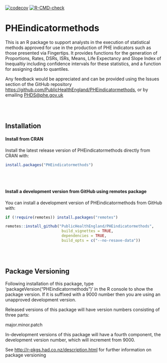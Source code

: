 
<!-- README.md is generated from README.Rmd. Please edit that file -->

[![codecov](https://codecov.io/gh/publichealthengland/PHEindicatormethods/branch/master/graph/badge.svg?token=C8U9EMHMGW)](https://codecov.io/gh/publichealthengland/PHEindicatormethods)
[![R-CMD-check](https://github.com/publichealthengland/PHEindicatormethods/workflows/R-CMD-check/badge.svg)](https://github.com/publichealthengland/PHEindicatormethods/actions)

# PHEindicatormethods

This is an R package to support analysts in the execution of statistical
methods approved for use in the production of PHE indicators such as
those presented via Fingertips. It provides functions for the generation
of Proportions, Rates, DSRs, ISRs, Means, Life Expectancy and Slope
Index of Inequaltiy including confidence intervals for these statistics,
and a function for assigning data to quantiles.

Any feedback would be appreciated and can be provided using the Issues
section of the GitHub repository
<https://github.com/PublicHealthEngland/PHEindicatormethods>, or by
emailing <PHDS@phe.gov.uk>

<br/> <br/>

## Installation

#### Install from CRAN

Install the latest release version of PHEindicatormethods directly from
CRAN with:

``` r
install.packages("PHEindicatormethods")
```

<br/> <br/>

#### Install a development version from GitHub using remotes package

You can install a development version of PHEindicatormethods from GitHub
with:

``` r
if (!require(remotes)) install.packages("remotes")

remotes::install_github("PublicHealthEngland/PHEindicatormethods",
                         build_vignettes = TRUE,
                         dependencies = TRUE,
                         build_opts = c("--no-resave-data"))
```

<br/> <br/>

## Package Versioning

Following installation of this package, type
‘packageVersion(“PHEindicatormethods”)’ in the R console to show the
package version. If it is suffixed with a 9000 number then you are using
an unapproved development version.

Released versions of this package will have version numbers consisting
of three parts:

major.minor.patch

In-development versions of this package will have a fourth component,
the development version number, which will increment from 9000.

See <http://r-pkgs.had.co.nz/description.html> for further information
on package versioning
